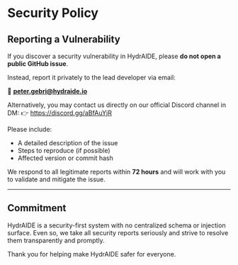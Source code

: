 # Security Policy

## Reporting a Vulnerability

If you discover a security vulnerability in HydrAIDE, please **do not open a public GitHub issue**.

Instead, report it privately to the lead developer via email:

📧 **peter.gebri@hydraide.io**

Alternatively, you may contact us directly on our official Discord channel in DM:
👉 https://discord.gg/aBfAuYjR

Please include:
- A detailed description of the issue
- Steps to reproduce (if possible)
- Affected version or commit hash

We respond to all legitimate reports within **72 hours** and will work with you to validate and mitigate the issue.

---

## Commitment

HydrAIDE is a security-first system with no centralized schema or injection surface. Even so, we take all security 
reports seriously and strive to resolve them transparently and promptly.

Thank you for helping make HydrAIDE safer for everyone.
